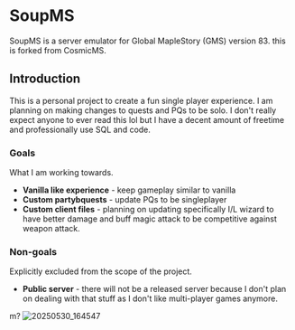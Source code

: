 ﻿# SoupMS
SoupMS is a server emulator for Global MapleStory (GMS) version 83. this is forked from CosmicMS.

## Introduction

This is a personal project to create a fun single player experience. I am planning on making changes to quests and PQs to be solo. I don't really expect anyone to ever read this lol but I have a decent amount of freetime and professionally use SQL and code.

### Goals
What I am working towards.
* __Vanilla like experience__ - keep gameplay similar to vanilla
* __Custom partybquests__ - update PQs to be singleplayer
* __Custom client files__ - planning on updating specifically I/L wizard to have better damage and buff magic attack to be competitive against weapon attack.

### Non-goals
Explicitly excluded from the scope of the project.
* __Public server__ - there will not be a released server because I don't plan on dealing with that stuff as I don't like multi-player games anymore.

m? ![20250530_164547](https://github.com/user-attachments/assets/d6756c95-c17f-4c07-8a67-fea23f392687)
